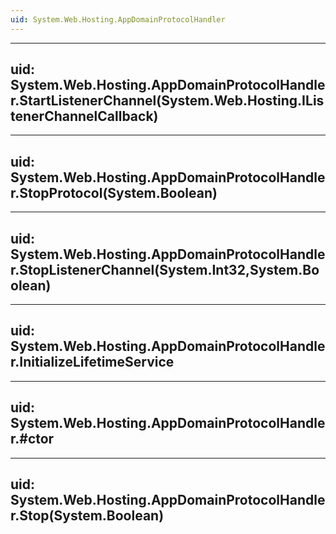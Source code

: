 ```yaml
---
uid: System.Web.Hosting.AppDomainProtocolHandler
---
```


---
uid: System.Web.Hosting.AppDomainProtocolHandler.StartListenerChannel(System.Web.Hosting.IListenerChannelCallback)
---

---
uid: System.Web.Hosting.AppDomainProtocolHandler.StopProtocol(System.Boolean)
---

---
uid: System.Web.Hosting.AppDomainProtocolHandler.StopListenerChannel(System.Int32,System.Boolean)
---

---
uid: System.Web.Hosting.AppDomainProtocolHandler.InitializeLifetimeService
---

---
uid: System.Web.Hosting.AppDomainProtocolHandler.#ctor
---

---
uid: System.Web.Hosting.AppDomainProtocolHandler.Stop(System.Boolean)
---

